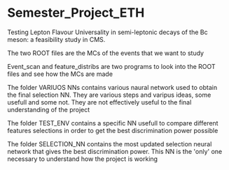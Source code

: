 # Semester_Project_ETH
Testing Lepton Flavour Universality in semi-leptonic decays of the Bc meson: a feasibility study in CMS.

The two ROOT files are the MCs of the events that we want to study

Event_scan and feature_distribs are two programs to look into the ROOT files and see how the MCs are made

The folder VARIUOS NNs contains various naural network used to obtain the final selection NN. They are various steps 
and varipus ideas, some usefull and some not. They are not effectively useful to the final understanding of the project

The folder TEST_ENV contains a specific NN usefull to compare different features selections in order to get the best 
discrimination power possible

The folder SELECTION_NN contains the most updated selection neural network that gives the best discrimination power.
This NN is the 'only' one necessary to understand how the project is working
